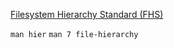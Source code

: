 [Filesystem Hierarchy Standard
(FHS)](https://refspecs.linuxfoundation.org/FHS_3.0/fhs/index.html)

`man hier`
`man 7 file-hierarchy`
